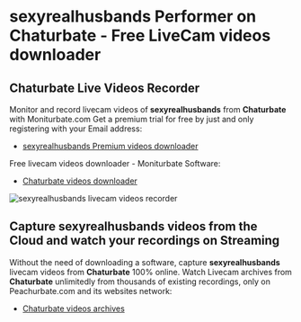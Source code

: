 # sexyrealhusbands Performer on Chaturbate - Free LiveCam videos downloader

## Chaturbate Live Videos Recorder

Monitor and record livecam videos of **sexyrealhusbands** from **Chaturbate** with Moniturbate.com
Get a premium trial for free by just and only registering with your Email address:
* [sexyrealhusbands Premium videos downloader](https://moniturbate.com/request-demo-licence-key.html)

Free livecam videos downloader - Moniturbate Software:
* [Chaturbate videos downloader](https://moniturbate.com/moniturbate-download-software.html)

![sexyrealhusbands livecam videos recorder](https://peachurnet.com/templates/moniturbate-software.png)


## Capture sexyrealhusbands videos from the Cloud and watch your recordings on Streaming

Without the need of downloading a software, capture **sexyrealhusbands** livecam videos from **Chaturbate** 100% online.
Watch Livecam archives from **Chaturbate** unlimitedly from thousands of existing recordings, only on Peachurbate.com and its websites network:
* [Chaturbate videos archives](https://peachurnet.com/)